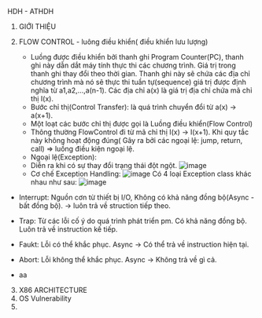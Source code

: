 HDH - ATHDH 

1. GIỚI THIỆU

2. FLOW CONTROL - luông điều khiển( điều khiển lưu lượng)
   - Luồng được điều khiển bởi thanh ghi Program Counter(PC), thanh ghi này dẫn dắt máy tính thực thi các chương trình. Giá trị trong thanh ghi thay đổi theo thời gian. Thanh ghi này sẽ chứa các địa chỉ chương trình mà nó sẽ thực thi tuần tự(sequence) giá trị được định nghĩa từ a1,a2,...,a(n-1).
     Các địa chỉ a(x) là giá trị địa chỉ chứa mã chỉ thị I(x). 
   - Bước chỉ thị(Control Transfer): là quá trình chuyển đổi từ a(x) -> a(x+1).
   - Một loạt các bước chỉ thị được gọi là Luồng điều khiển(Flow Control)
   - Thông thường FlowControl đi từ mã chỉ thị I(x) -> I(x+1). Khi quy tắc này không hoạt động đúng( Gây ra bởi các ngoại lệ: jump, return, call) => luồng điều kiện ngoại lệ.
   - Ngoại lệ(Exception):
    + Diễn ra khi  có sự thay đổi trạng thái đột ngột.
     ![image](https://github.com/nguyenmanhthinbsl/classes-3rny/assets/57748767/0adea763-548b-42f0-a3ca-bd7c1f269761)
   - Cơ chế Exception Handling:
   ![image](https://github.com/nguyenmanhthinbsl/classes-3rny/assets/57748767/e77fd3e4-222b-4feb-97e6-833675dd7a61)
Có 4 loại Exception class khác nhau như sau:
![image](https://github.com/nguyenmanhthinbsl/classes-3rny/assets/57748767/5bc206d6-19d6-481d-b0c1-947aae357dc0)
  + Interrupt: Nguồn cơn từ thiết bị I/O, Không có khả năng đồng bộ(Async - bất đồng bộ). -> luôn trả về struction tiếp theo.
  
  + Trap: Từ các lỗi cố ý do quá trình phát triển pm. Có khả năng đồng bộ. Luôn trả về instruction kế tiếp.
  
  + Faukt: Lỗi có  thể khắc phục. Async -> Có thể trả về instruction hiện tại.
  + Abort: Lỗi không thể khắc phục. Async -> Không trả về gì cả.
   - aa
3. X86 ARCHITECTURE
4. OS Vulnerability
5.    
